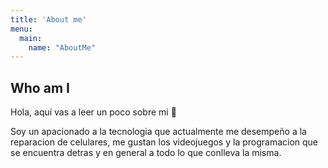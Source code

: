 ```yaml
---
title: 'About me'
menu:
  main:
    name: "AboutMe"
---
```


## Who am I

Hola, aquí vas a leer un poco sobre mi 🤩

Soy un apacionado a la tecnologia que actualmente me desempeño a la reparacion de celulares, me gustan los videojuegos y la programacion que se encuentra detras y en
general a todo lo que conlleva la misma.

